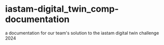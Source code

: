 # iastam-digital_twin_comp-documentation
a documentation for our team's solution to the iastam digital twin challenge 2024
